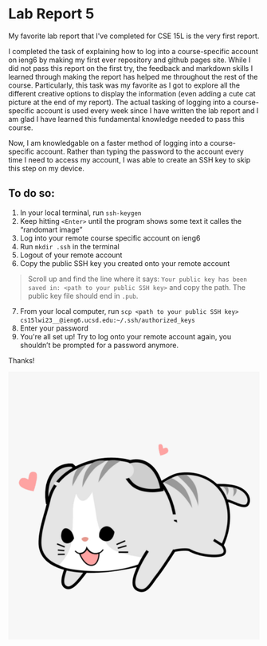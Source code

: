 # Lab Report 5

My favorite lab report that I've completed for CSE 15L is the very first report. 

I completed the task of explaining how to log into a course-specific account on ieng6 by making my first ever repository and github pages site.
While I did not pass this report on the first try, the feedback and markdown skills I learned through making the report has helped me throughout the rest of the course.
Particularly, this task was my favorite as I got to explore all the different creative options to display the information (even adding a cute cat picture at the end of my report).
The actual tasking of logging into a course-specific account is used every week since I have written the lab report and I am glad I have learned this fundamental knowledge needed to pass this course.

Now, I am knowledgable on a faster method of logging into a course-specific account. Rather than typing the password to the account every time I need to access my account, I was able to create an SSH key to skip this step on my device.

## To do so:
1. In your local terminal, run `ssh-keygen`
2. Keep hitting `<Enter>` until the program shows some text it calles the “randomart image”
3. Log into your remote course specific account on ieng6
4. Run `mkdir .ssh` in the terminal
5. Logout of your remote account
6. Copy the public SSH key you created onto your remote account
> Scroll up and find the line where it says: `Your public key has been saved in: <path to your public SSH key>` and copy the path. The public key file should end in `.pub`.

7. From your local computer, run `scp <path to your public SSH key> cs15lwi23__@ieng6.ucsd.edu:~/.ssh/authorized_keys`
8. Enter your password
9. You're all set up! Try to log onto your remote account again, you shouldn’t be prompted for a password anymore.


Thanks!

![Image](catpng.png)	
